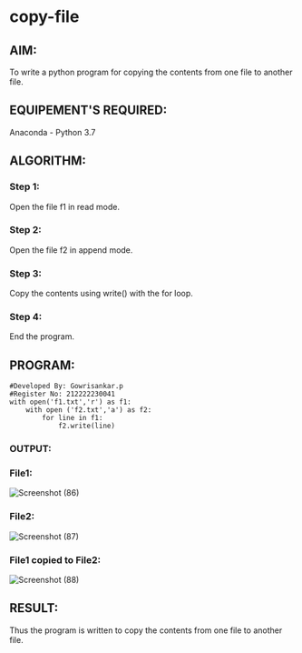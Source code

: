 # copy-file
## AIM:
To write a python program for copying the contents from one file to another file.
## EQUIPEMENT'S REQUIRED: 
Anaconda - Python 3.7
## ALGORITHM: 
### Step 1:
Open the file f1 in read mode.
### Step 2: 
Open the file f2 in append mode.
### Step 3: 
Copy the contents using write() with the for loop.
### Step 4:  
End the program.

## PROGRAM:
```
#Developed By: Gowrisankar.p
#Register No: 212222230041
with open('f1.txt','r') as f1:
    with open ('f2.txt','a') as f2:
        for line in f1:
            f2.write(line)
```
### OUTPUT:
### File1:
![Screenshot (86)](https://github.com/gowrisankarponnusamy/copy-file/assets/119393123/627eb833-b9cf-4880-b6ba-66365ae3ec38)
### File2:
![Screenshot (87)](https://github.com/gowrisankarponnusamy/copy-file/assets/119393123/9b21321f-9ca3-4f3e-b6e0-b0dcb70a1f31)
### File1 copied to File2:
![Screenshot (88)](https://github.com/gowrisankarponnusamy/copy-file/assets/119393123/101fc79f-826f-465d-b1a6-1208afcda655)
## RESULT:
Thus the program is written to copy the contents from one file to another file.
